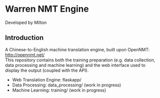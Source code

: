 # Warren NMT Engine
Developed by Milton

## Introduction
A Chinese-to-English machine translation engine, built upon OpenNMT: http://opennmt.net/  
This repository contains both the training preparation (e.g. data collection, data processing and machine learning) and the web interface used to display the output (coupled with the API).  
  
* Web Translation Engine: flaskapp/  
* Data Processing: data_processing/ (work in progress)  
* Machine Learning: training/ (work in progress)

